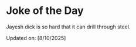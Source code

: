 # Joke of the Day

<!-- #joke -->
Jayesh dick is so hard that it can drill through steel.

Updated on: [8/10/2025]
<!-- #jokeEnd -->